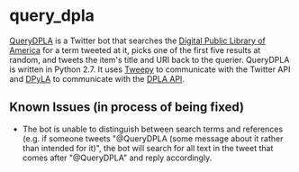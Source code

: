 query_dpla
==========

<a href="https://twitter.com/QueryDPLA">QueryDPLA</a> is a Twitter bot that searches the <a href="http://dp.la">Digital Public Library of America</a> for a term tweeted at it, picks one of the first five results at random, and tweets the item's title and URI back to the querier. QueryDPLA is written in Python 2.7. It uses <a href="https://github.com/tweepy/tweepy">Tweepy</a> to communicate with the Twitter API and <a href="https://github.com/bibliotechy/DPyLA">DPyLA</a> to communicate with the <a href="http://dp.la/info/developers/codex/">DPLA API</a>.

<h2>Known Issues (in process of being fixed)</h2>
<ul>
<li>The bot is unable to distinguish between search terms and references (e.g. if someone tweets "@QueryDPLA (some message about it rather than intended for it)", the bot will search for all text in the tweet that comes after "@QueryDPLA" and reply accordingly.</li>
</ul>
